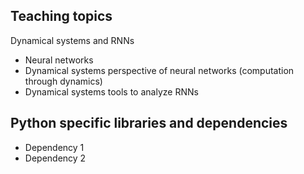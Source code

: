 ## Teaching topics

Dynamical systems and RNNs
- Neural networks
- Dynamical systems perspective of neural networks (computation through dynamics)
- Dynamical systems tools to analyze RNNs


## Python specific libraries and dependencies
- Dependency 1
- Dependency 2
